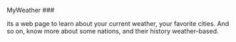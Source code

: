 MyWeather ###


its a web page to learn about your current weather, your favorite cities. And so on, know more about some nations, and their history weather-based.



